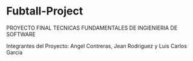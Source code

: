# Fubtall-Project
PROYECTO FINAL TECNICAS FUNDAMENTALES DE INGIENIERIA DE SOFTWARE

Integrantes del Proyecto:
Angel Contreras,
Jean Rodriguez
y
Luis Carlos Garcia
